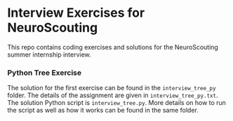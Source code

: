 Interview Exercises for NeuroScouting
=====================================

This repo contains coding exercises and solutions for the NeuroScouting summer internship interview.

### Python Tree Exercise

The solution for the first exercise can be found in the `interview_tree_py` folder. The details of the assignment are given in `interview_tree_py.txt`. The solution Python script is `interview_tree.py`. More details on how to run the script as well as how it works can be found in the same folder.